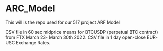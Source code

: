 # ARC_Model

This will is the repo used for our 517 project ARF Model

CSV file in 60 sec midprice means for BTCUSDP (perpetual BTC contract) from FTX March 23- March 30th 2022. 
CSV file in 1 day open-close EUR-USC Exchange Rates.

